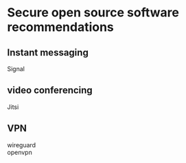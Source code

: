 # Secure open source software recommendations

## Instant messaging 

Signal</br>

## video conferencing

Jitsi</br>

## VPN

wireguard</br>
openvpn</br>
